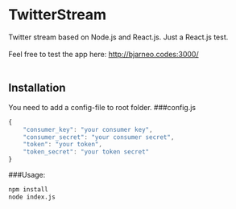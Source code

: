 TwitterStream
=============

Twitter stream based on Node.js and React.js. Just a React.js test.
<br /><br />
Feel free to test the app here: <a href="http://bjarneo.codes:3000/">http://bjarneo.codes:3000/</a>
<br /><br />
## Installation
You need to add a config-file to root folder.
###config.js
```javascript
{
    "consumer_key": "your consumer key",
    "consumer_secret": "your consumer secret",
    "token": "your token",
    "token_secret": "your token secret"
}
```

###Usage:
```bash
npm install
node index.js
```
